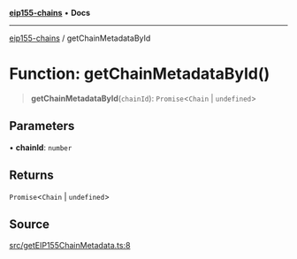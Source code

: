[**eip155-chains**](../README.md) • **Docs**

***

[eip155-chains](../globals.md) / getChainMetadataById

# Function: getChainMetadataById()

> **getChainMetadataById**(`chainId`): `Promise`\<`Chain` \| `undefined`\>

## Parameters

• **chainId**: `number`

## Returns

`Promise`\<`Chain` \| `undefined`\>

## Source

[src/getEIP155ChainMetadata.ts:8](https://github.com/ivanzzeth/eip155-chains/blob/8a937f89bbbe3657fc80f0fbfa328cd313359581/src/getEIP155ChainMetadata.ts#L8)
